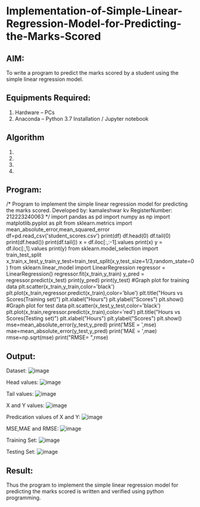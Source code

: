 # Implementation-of-Simple-Linear-Regression-Model-for-Predicting-the-Marks-Scored

## AIM:
To write a program to predict the marks scored by a student using the simple linear regression model.

## Equipments Required:
1. Hardware – PCs
2. Anaconda – Python 3.7 Installation / Jupyter notebook

## Algorithm
1. 
2. 
3. 
4. 

## Program:
/*
Program to implement the simple linear regression model for predicting the marks scored.
Developed by: kamaleshwar kv
RegisterNumber: 212223240063 
*/
import pandas as pd
import numpy as np
import matplotlib.pyplot as plt
from sklearn.metrics import mean_absolute_error,mean_squared_error
df=pd.read_csv('student_scores.csv')
print(df)
df.head(0)
df.tail(0)
print(df.head())
print(df.tail())
x = df.iloc[:,:-1].values
print(x)
y = df.iloc[:,1].values
print(y)
from sklearn.model_selection import train_test_split
x_train,x_test,y_train,y_test=train_test_split(x,y,test_size=1/3,random_state=0)
from sklearn.linear_model import LinearRegression
regressor = LinearRegression()
regressor.fit(x_train,y_train)
y_pred = regressor.predict(x_test)
print(y_pred)
print(y_test)
#Graph plot for training data
plt.scatter(x_train,y_train,color='black')
plt.plot(x_train,regressor.predict(x_train),color='blue')
plt.title("Hours vs Scores(Training set)")
plt.xlabel("Hours")
plt.ylabel("Scores")
plt.show()
#Graph plot for test data
plt.scatter(x_test,y_test,color='black')
plt.plot(x_train,regressor.predict(x_train),color='red')
plt.title("Hours vs Scores(Testing set)")
plt.xlabel("Hours")
plt.ylabel("Scores")
plt.show()
mse=mean_absolute_error(y_test,y_pred)
print('MSE = ',mse)
mae=mean_absolute_error(y_test,y_pred)
print('MAE = ',mae)
rmse=np.sqrt(mse)
print("RMSE= ",rmse)

## Output:
Dataset:
![image](https://github.com/Kamaleshwa/Implementation-of-Simple-Linear-Regression-Model-for-Predicting-the-Marks-Scored/assets/144980199/7357464e-0c4c-4023-af7f-75cb8877c7e2)


Head values:
![image](https://github.com/Kamaleshwa/Implementation-of-Simple-Linear-Regression-Model-for-Predicting-the-Marks-Scored/assets/144980199/00bf3582-843e-42f4-a9a7-bc7580ba720f)


Tail values:
![image](https://github.com/Kamaleshwa/Implementation-of-Simple-Linear-Regression-Model-for-Predicting-the-Marks-Scored/assets/144980199/f15d94c6-3518-420f-8e57-f74ad9505b39)


X and Y values:
![image](https://github.com/Kamaleshwa/Implementation-of-Simple-Linear-Regression-Model-for-Predicting-the-Marks-Scored/assets/144980199/0f9a489b-5b83-466d-a9a9-32da20f85f6a)


Predication values of X and Y:
![image](https://github.com/Kamaleshwa/Implementation-of-Simple-Linear-Regression-Model-for-Predicting-the-Marks-Scored/assets/144980199/1fc9decc-4949-42dd-9955-e7a858616c94)


MSE,MAE and RMSE:
![image](https://github.com/Kamaleshwa/Implementation-of-Simple-Linear-Regression-Model-for-Predicting-the-Marks-Scored/assets/144980199/45303e37-77a1-4866-8164-4c5ab4e4afc6)


Training Set:
![image](https://github.com/Kamaleshwa/Implementation-of-Simple-Linear-Regression-Model-for-Predicting-the-Marks-Scored/assets/144980199/5ed3511f-d5ca-4a64-b586-030bb9a7fa27)


Testing Set:
![image](https://github.com/Kamaleshwa/Implementation-of-Simple-Linear-Regression-Model-for-Predicting-the-Marks-Scored/assets/144980199/99b1bc0a-e7ca-4f25-aa0e-1846381ffb71)


## Result:
Thus the program to implement the simple linear regression model for predicting the marks scored is written and verified using python programming.
